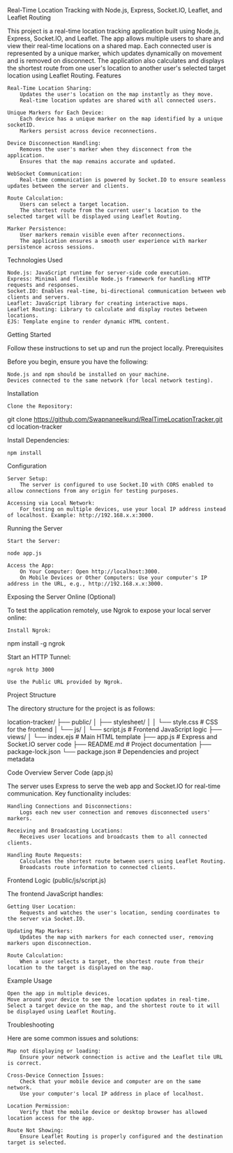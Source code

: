 Real-Time Location Tracking with Node.js, Express, Socket.IO, Leaflet, and Leaflet Routing

This project is a real-time location tracking application built using Node.js, Express, Socket.IO, and Leaflet. The app allows multiple users to share and view their real-time locations on a shared map. Each connected user is represented by a unique marker, which updates dynamically on movement and is removed on disconnect. The application also calculates and displays the shortest route from one user's location to another user's selected target location using Leaflet Routing.
Features

    Real-Time Location Sharing:
        Updates the user's location on the map instantly as they move.
        Real-time location updates are shared with all connected users.

    Unique Markers for Each Device:
        Each device has a unique marker on the map identified by a unique socketID.
        Markers persist across device reconnections.

    Device Disconnection Handling:
        Removes the user's marker when they disconnect from the application.
        Ensures that the map remains accurate and updated.

    WebSocket Communication:
        Real-time communication is powered by Socket.IO to ensure seamless updates between the server and clients.

    Route Calculation:
        Users can select a target location.
        The shortest route from the current user's location to the selected target will be displayed using Leaflet Routing.

    Marker Persistence:
        User markers remain visible even after reconnections.
        The application ensures a smooth user experience with marker persistence across sessions.

Technologies Used

    Node.js: JavaScript runtime for server-side code execution.
    Express: Minimal and flexible Node.js framework for handling HTTP requests and responses.
    Socket.IO: Enables real-time, bi-directional communication between web clients and servers.
    Leaflet: JavaScript library for creating interactive maps.
    Leaflet Routing: Library to calculate and display routes between locations.
    EJS: Template engine to render dynamic HTML content.

Getting Started

Follow these instructions to set up and run the project locally.
Prerequisites

Before you begin, ensure you have the following:

    Node.js and npm should be installed on your machine.
    Devices connected to the same network (for local network testing).

Installation

    Clone the Repository:

git clone https://github.com/Swapnaneelkund/RealTimeLocationTracker.git
cd location-tracker

Install Dependencies:

    npm install

Configuration

    Server Setup:
        The server is configured to use Socket.IO with CORS enabled to allow connections from any origin for testing purposes.

    Accessing via Local Network:
        For testing on multiple devices, use your local IP address instead of localhost. Example: http://192.168.x.x:3000.

Running the Server

    Start the Server:

    node app.js

    Access the App:
        On Your Computer: Open http://localhost:3000.
        On Mobile Devices or Other Computers: Use your computer's IP address in the URL, e.g., http://192.168.x.x:3000.

Exposing the Server Online (Optional)

To test the application remotely, use Ngrok to expose your local server online:

    Install Ngrok:

npm install -g ngrok

Start an HTTP Tunnel:

    ngrok http 3000

    Use the Public URL provided by Ngrok.

Project Structure

The directory structure for the project is as follows:

location-tracker/
├── public/
│   ├── stylesheet/
│   │   └── style.css          # CSS for the frontend
│   └── js/
│       └── script.js          # Frontend JavaScript logic
├── views/
│   └── index.ejs              # Main HTML template
├── app.js                  # Express and Socket.IO server code
├── README.md                  # Project documentation
├── package-lock.json
└── package.json               # Dependencies and project metadata

Code Overview
Server Code (app.js)

The server uses Express to serve the web app and Socket.IO for real-time communication. Key functionality includes:

    Handling Connections and Disconnections:
        Logs each new user connection and removes disconnected users' markers.

    Receiving and Broadcasting Locations:
        Receives user locations and broadcasts them to all connected clients.

    Handling Route Requests:
        Calculates the shortest route between users using Leaflet Routing.
        Broadcasts route information to connected clients.

Frontend Logic (public/js/script.js)

The frontend JavaScript handles:

    Getting User Location:
        Requests and watches the user's location, sending coordinates to the server via Socket.IO.

    Updating Map Markers:
        Updates the map with markers for each connected user, removing markers upon disconnection.

    Route Calculation:
        When a user selects a target, the shortest route from their location to the target is displayed on the map.

Example Usage

    Open the app in multiple devices.
    Move around your device to see the location updates in real-time.
    Select a target device on the map, and the shortest route to it will be displayed using Leaflet Routing.

Troubleshooting

Here are some common issues and solutions:

    Map not displaying or loading:
        Ensure your network connection is active and the Leaflet tile URL is correct.

    Cross-Device Connection Issues:
        Check that your mobile device and computer are on the same network.
        Use your computer's local IP address in place of localhost.

    Location Permission:
        Verify that the mobile device or desktop browser has allowed location access for the app.

    Route Not Showing:
        Ensure Leaflet Routing is properly configured and the destination target is selected.